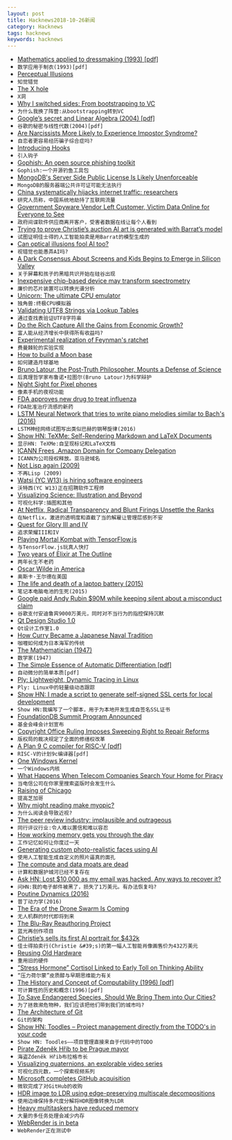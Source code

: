 ```yaml
---
layout: post
title: Hacknews2018-10-26新闻
category: Hacknews
tags: hacknews
keywords: hacknews
---
```




- [Mathematics applied to dressmaking (1993) [pdf]](https://www.lms.ac.uk/sites/lms.ac.uk/files/1994%20Mathematics%20applied%20to%20dressmaking%20%28preprint%29.pdf)
- `数学应用于制衣(1993)[pdf]`
- [Perceptual Illusions](http://nautil.us/blog/12-mind_bending-perceptual-illusions)
- `知觉错觉`
- [The X hole](https://marc.info/?l=openbsd-tech&amp;m=154050351216908&amp;w=2)
- `X洞`
- [Why I switched sides: From bootstrapping to VC](https://medium.com/swlh/why-i-switched-sides-from-bootstrapping-to-vc-73e8ff08c649)
- `为什么我换了阵营:从bootstrapping转到VC`
- [Google’s secret and Linear Algebra (2004) [pdf]](http://verso.mat.uam.es/~pablo.fernandez/ems63-pablo-fernandez_final.pdf)
- `谷歌的秘密与线性代数(2004)[pdf]`
- [Are Narcissists More Likely to Experience Impostor Syndrome?](https://blogs.scientificamerican.com/beautiful-minds/are-narcissists-more-likely-to-experience-impostor-syndrome/)
- `自恋者更容易经历骗子综合症吗?`
- [Introducing Hooks](https://reactjs.org/docs/hooks-intro.html)
- `引入钩子`
- [Gophish: An open source phishing toolkit](https://github.com/gophish/gophish)
- `Gophish:一个开源钓鱼工具包`
- [MongoDB&#39;s Server Side Public License Is Likely Unenforceable](https://www.processmechanics.com/2018/10/18/the-server-side-public-license-is-flawed/)
- `MongoDB的服务器端公共许可证可能无法执行`
- [China systematically hijacks internet traffic: researchers](https://www.itnews.com.au/news/china-systematically-hijacks-internet-traffic-researchers-514537)
- `研究人员称，中国系统地劫持了互联网流量`
- [Government Spyware Vendor Left Customer, Victim Data Online for Everyone to See](https://motherboard.vice.com/en_us/article/vbka8b/wolf-intelligence-leak-customer-victim-data-online)
- `政府间谍软件供应商离开客户，受害者数据在线让每个人看到`
- [Trying to prove Christie’s auction AI art is generated with Barrat’s model](https://twitter.com/drbeef_/status/1055285640420483073)
- `试图证明佳士得的人工智能拍卖是用Barrat的模型生成的`
- [Can optical illusions fool AI too?](http://en.ritsumei.ac.jp/news/detail/?id=278)
- `视错觉也能愚弄AI吗?`
- [A Dark Consensus About Screens and Kids Begins to Emerge in Silicon Valley](https://www.nytimes.com/2018/10/26/style/phones-children-silicon-valley.html)
- `关于屏幕和孩子的黑暗共识开始在硅谷出现`
- [Inexpensive chip-based device may transform spectrometry](http://news.mit.edu/2018/inexpensive-chip-device-spectrometry-1023)
- `廉价的芯片装置可以转换光谱分析`
- [Unicorn: The ultimate CPU emulator](https://www.unicorn-engine.org/)
- `独角兽:终极CPU模拟器`
- [Validating UTF8 Strings via Lookup Tables](http://darkcephas.blogspot.com/2018/10/validating-utf8-strings-with-lookup.html)
- `通过查找表验证UTF8字符串`
- [Do the Rich Capture All the Gains from Economic Growth?](https://medium.com/@russroberts/do-the-rich-capture-all-the-gains-from-economic-growth-c96d93101f9c)
- `富人能从经济增长中获得所有收益吗?`
- [Experimental realization of Feynman&#39;s ratchet](http://iopscience.iop.org/article/10.1088/1367-2630/aae71f/meta)
- `费曼棘轮的实验实现`
- [How to build a Moon base](https://www.nature.com/articles/d41586-018-07107-4)
- `如何建造月球基地`
- [Bruno Latour, the Post-Truth Philosopher, Mounts a Defense of Science](https://www.nytimes.com/2018/10/25/magazine/bruno-latour-post-truth-philosopher-science.html)
- `后真理哲学家布鲁诺•拉图尔(Bruno Latour)为科学辩护`
- [Night Sight for Pixel phones](https://www.theverge.com/2018/10/25/18021944/google-night-sight-pixel-3-camera-samples)
- `像素手机的夜视功能`
- [FDA approves new drug to treat influenza](https://www.fda.gov/NewsEvents/Newsroom/PressAnnouncements/ucm624226.htm)
- `FDA批准治疗流感的新药`
- [LSTM Neural Network that tries to write piano melodies similar to Bach&#39;s (2016)](https://github.com/robbiebarrat/Bach_AI)
- `LSTM神经网络试图写出类似巴赫的钢琴旋律(2016)`
- [Show HN: TeXMe: Self-Rendering Markdown and LaTeX Documents](https://github.com/susam/texme)
- `显示HN: TeXMe:自呈现标记和LaTeX文档`
- [ICANN Frees .Amazon Domain for Company Delegation](http://www.ip-watch.org/2018/10/25/icann-frees-amazon-domain-company-delegation/)
- `ICANN为公司授权释放。亚马逊域名`
- [Not Lisp again (2009)](https://funcall.blogspot.com/2009/03/not-lisp-again.html)
- `不再Lisp (2009)`
- [Watsi (YC W13) is hiring software engineers](https://blog.watsi.org/engineers/)
- `沃特西(YC W13)正在招聘软件工程师`
- [Visualizing Science: Illustration and Beyond](https://blogs.scientificamerican.com/sa-visual/visualizing-science-illustration-and-beyond/)
- `可视化科学:插图和其他`
- [At Netflix, Radical Transparency and Blunt Firings Unsettle the Ranks](https://www.wsj.com/articles/at-netflix-radical-transparency-and-blunt-firings-unsettle-the-ranks-1540497174)
- `在Netflix，激进的透明度和直截了当的解雇让管理层感到不安`
- [Quest for Glory III and IV](https://www.filfre.net/2018/10/quest-for-glory-iii-and-iv/)
- `追求荣耀III和IV`
- [Playing Mortal Kombat with TensorFlow.js](https://blog.mgechev.com/2018/10/20/transfer-learning-tensorflow-js-data-augmentation-mobile-net/)
- `与TensorFlow.js玩真人快打`
- [Two years of Elixir at The Outline](https://blog.usejournal.com/two-years-of-elixir-at-the-outline-ad671a56c9ce)
- `两年长生不老药`
- [Oscar Wilde in America](https://spectator.us/2018/10/getting-wilde-america/)
- `奥斯卡·王尔德在美国`
- [The life and death of a laptop battery (2015)](http://people.skolelinux.org/pere/blog/The_life_and_death_of_a_laptop_battery.html)
- `笔记本电脑电池的生死(2015)`
- [Google paid Andy Rubin $90M while keeping silent about a misconduct claim](https://www.nytimes.com/2018/10/25/technology/google-sexual-harassment-andy-rubin.html)
- `谷歌支付安迪鲁宾9000万美元，同时对不当行为的指控保持沉默`
- [Qt Design Studio 1.0](https://blog.qt.io/blog/2018/10/25/qt-design-studio-1-0-released/)
- `Qt设计工作室1.0`
- [How Curry Became a Japanese Naval Tradition](https://www.atlasobscura.com/articles/japanese-curry-history)
- `咖喱如何成为日本海军的传统`
- [The Mathematician (1947)](http://www-history.mcs.st-and.ac.uk/Extras/Von_Neumann_Part_1.html)
- `数学家(1947)`
- [The Simple Essence of Automatic Differentiation [pdf]](http://conal.net/papers/essence-of-ad/essence-of-ad-icfp.pdf)
- `自动微分的简单本质[pdf]`
- [Ply: Lightweight, Dynamic Tracing in Linux](https://wkz.github.io/ply/)
- `Ply: Linux中的轻量级动态跟踪`
- [Show HN: I made a script to generate self-signed SSL certs for local development](https://github.com/kingkool68/generate-ssl-certs-for-local-development)
- `Show HN:我编写了一个脚本，用于为本地开发生成自签名SSL证书`
- [FoundationDB Summit Program Announced](https://www.foundationdb.org/blog/foundationdb-summit-program-announced/)
- `基金会峰会计划宣布`
- [Copyright Office Ruling Imposes Sweeping Right to Repair Reforms](https://ifixit.org/blog/11951/1201-copyright-final-rule/)
- `版权局的裁决规定了全面的修缮权改革`
- [A Plan 9 C compiler for RISC-V [pdf]](https://www.geeklan.co.uk/files/oshug69-Miller-criscv.pdf)
- `RISC-V的计划9c编译器[pdf]`
- [One Windows Kernel](https://techcommunity.microsoft.com/t5/Windows-Kernel-Internals/One-Windows-Kernel/ba-p/267142)
- `一个Windows内核`
- [What Happens When Telecom Companies Search Your Home for Piracy](https://motherboard.vice.com/en_us/article/9k7pya/tv-addons-sued-by-rogers-bell-fairplay-members)
- `当电信公司在你家里搜索盗版时会发生什么`
- [Raising of Chicago](https://en.wikipedia.org/wiki/Raising_of_Chicago)
- `提高芝加哥`
- [Why might reading make myopic?](http://www.eye-tuebingen.de/the-institute/news-events/news/news-article/60-why-might-reading-make-myopic/)
- `为什么阅读会导致近视?`
- [The peer review industry: implausible and outrageous](https://www.the-tls.co.uk/articles/public/peer-review-industry-implausible-outrageous/)
- `同行评议行业:令人难以置信和难以容忍`
- [How working memory gets you through the day](http://news.mit.edu/2018/mit-picower-how-working-memory-gets-you-through-the-day-1024)
- `工作记忆如何让你度过一天`
- [Generating custom photo-realistic faces using AI](https://blog.insightdatascience.com/generating-custom-photo-realistic-faces-using-ai-d170b1b59255)
- `使用人工智能生成自定义的照片逼真的面孔`
- [The compute and data moats are dead](http://smerity.com/articles/2018/limited_compute.html)
- `计算和数据护城河已经不复存在`
- [Ask HN: Lost $10,000 as my email was hacked. Any ways to recover it?](item?id=18310135)
- `问HN:我的电子邮件被黑了，损失了1万美元。有办法恢复吗?`
- [Poutine Dynamics (2016)](https://www.erudit.org/fr/revues/cuizine/2016-v7-n2-cuizine02881/1038479ar/)
- `普丁动力学(2016)`
- [The Era of the Drone Swarm Is Coming](https://mwi.usma.edu/era-drone-swarm-coming-need-ready/)
- `无人机群的时代即将到来`
- [The Blu-Ray Reauthoring Project](http://temporary.directory/blog/10-23-2018.html)
- `蓝光再创作项目`
- [Christie’s sells its first AI portrait for $432k](https://www.theverge.com/2018/10/25/18023266/ai-art-portrait-christies-obvious-sold)
- `佳士得拍卖行(Christie &#39;s)的第一幅人工智能肖像画售价为432万美元`
- [Reusing Old Hardware](https://www.honestrepair.net/index.php/2018/10/24/reusing-old-hardware/)
- `重用旧的硬件`
- [“Stress Hormone” Cortisol Linked to Early Toll on Thinking Ability](https://www.scientificamerican.com/article/ldquo-stress-hormone-rdquo-cortisol-linked-to-early-toll-on-thinking-ability/?fbclid=IwAR0D45Rg_mM3aFJ5_T0-zQeJkk1P3ErQNOy1PW9qTM1X71HAEUb3cB2l1H8)
- `“压力荷尔蒙”皮质醇与早期思维能力有关`
- [The History and Concept of Computability (1996) [pdf]](http://www.people.cs.uchicago.edu/~soare/History/handbook.pdf)
- `可计算性的历史和概念(1996)[pdf]`
- [To Save Endangered Species, Should We Bring Them into Our Cities?](https://www.smithsonianmag.com/science-nature/save-endangered-species-should-we-bring-them-our-cities-180970611/?no-ist)
- `为了拯救濒危物种，我们应该把他们带到我们的城市吗?`
- [The Architecture of Git](http://aosabook.org/en/git.html)
- `Git的架构`
- [Show HN: Toodles – Project management directly from the TODO&#39;s in your code](https://github.com/aviaviavi/toodles)
- `Show HN: Toodles——项目管理直接来自于代码中的TODO`
- [Pirate Zdeněk Hřib to be Prague mayor](http://praguemonitor.com/2018/10/26/pirate-zden%C4%9Bk-h%C5%99ib-be-prague-mayor)
- `海盗Zdeněk Hřib布拉格市长`
- [Visualizing quaternions, an explorable video series](https://eater.net/quaternions)
- `可视化四元数，一个探索视频系列`
- [Microsoft completes GitHub acquisition](https://blog.github.com/2018-10-26-github-and-microsoft/)
- `微软完成了对GitHub的收购`
- [HDR image to LDR using edge-preserving multiscale decompositions](https://www.mathworks.com/help/images/ref/tonemapfarbman.html)
- `使用边缘保持多尺度分解将HDR图像转换为LDR`
- [Heavy multitaskers have reduced memory](https://news.stanford.edu/2018/10/25/decade-data-reveals-heavy-multitaskers-reduced-memory-psychologist-says/)
- `大量的多任务处理会减少内存`
- [WebRender is in beta](https://mozillagfx.wordpress.com/2018/10/26/webrender-newsletter-27/)
- `WebRender正在测试中`


